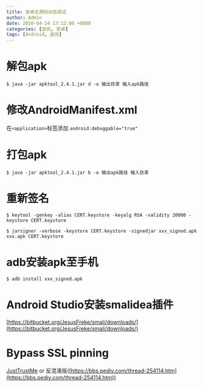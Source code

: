 ```yaml
---
title: 安卓无源码动态调试
author: Admin
date: 2020-04-24 17:12:00 +0800
categories: [逆向, 安卓]
tags: [Android, 逆向]
---
```


# 解包apk

```console
$ java -jar apktool_2.4.1.jar d -o 输出目录 输入apk路径
```

# 修改AndroidManifest.xml

在```<application>```标签添加 ```android:debuggable="true"```


# 打包apk

```console
$ java -jar apktool_2.4.1.jar b -o 输出apk路径 输入目录
```

# 重新签名

```console
$ keytool -genkey -alias CERT.keystore -keyalg RSA -validity 20000 -keystore CERT.keystore

$ jarsigner -verbose -keystore CERT.keystore -signedjar xxx_signed.apk xxx.apk CERT.keystore
```

# adb安装apk至手机

```console
$ adb install xxx_signed.apk
```

# Android Studio安装smalidea插件

[https://bitbucket.org/JesusFreke/smali/downloads/](https://bitbucket.org/JesusFreke/smali/downloads/)

# Bypass SSL pinning

[JustTrustMe](https://github.com/Fuzion24/JustTrustMe) or 反混淆版([https://bbs.pediy.com/thread-254114.htm](https://bbs.pediy.com/thread-254114.htm))